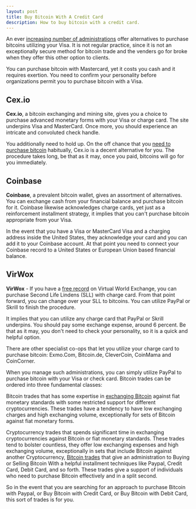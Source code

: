```yaml
---
layout: post
title: Buy Bitcoin With A Credit Card
description: How to buy bitcoin with a credit card.
---
```


<p>An ever <a href="/coinmama-review/">increasing number of administrations</a> offer alternatives to purchase bitcoins utilizing your Visa. It is not regular practice, since it is not an exceptionally secure method for bitcoin trade and the venders go for broke when they offer this other option to clients. </p>

<p>You can purchase bitcoin with Mastercard, yet it costs you cash and it requires exertion. You need to confirm your personality before organizations permit you to purchase bitcoin with a Visa. </p>
<h2>Cex.io</h2>
<p><strong>Cex.io</strong>, a bitcoin exchanging and mining site, gives you a choice to purchase advanced monetary forms with your Visa or charge card. The site underpins Visa and MasterCard. Once more, you should experience an intricate and convoluted check handle. </p>

<p>You additionally need to hold up. On the off chance that you <a href="/localbitcoins-review/">need to purchase bitcoin</a> habitually, Cex.io is a decent alternative for you. The procedure takes long, be that as it may, once you paid, bitcoins will go for you immediately. </p>
<h2>Coinbase</h2>
<p><strong>Coinbase</strong>, a prevalent bitcoin wallet, gives an assortment of alternatives. You can exchange cash from your financial balance and purchase bitcoin for it. Coinbase likewise acknowledges charge cards, yet just as a reinforcement installment strategy, it implies that you can't purchase bitcoin appropriate from your Visa. </p>

<p>In the event that you have a Visa or MasterCard Visa and a charging address inside the United States, they acknowledge your card and you can add it to your Coinbase account. At that point you need to connect your Coinbase record to a United States or European Union based financial balance. </p>
<h2>VirWox</h2>
<p><strong>VirWox</strong> - If you have a <a href="/coinbase-review/">free record</a> on Virtual World Exchange, you can purchase Second Life Lindens (SLL) with charge card. From that point forward, you can change over your SLL to bitcoins. You can utilize PayPal or Skrill to finish the procedure. </p>

<p>It implies that you can utilize any charge card that PayPal or Skrill underpins. You should pay some exchange expense, around 6 percent. Be that as it may, you don't need to check your personality, so it is a quick and helpful option. </p>

<p>There are other specialist co-ops that let you utilize your charge card to purchase bitcoin: Exmo.Com, Bitcoin.de, CleverCoin, CoinMama and CoinCorner. </p>

<p>When you manage such administrations, you can simply utilize PayPal to purchase bitcoin with your Visa or check card.
Bitcoin trades can be ordered into three fundamental classes: </p>

<p>Bitcoin trades that has some expertise in <a href="/best-bitcoin-exchanges/">exchanging Bitcoin</a> against fiat monetary standards with some restricted support for different cryptocurrencies. These trades have a tendency to have low exchanging charges and high exchanging volume, exceptionally for sets of Bitcoin against fiat monetary forms. </p>

<p>Cryptocurrency trades that spends significant time in exchanging cryptocurrencies against Bitcoin or fiat monetary standards. These trades tend to bolster countless, they offer low exchanging expenses and high exchanging volume, exceptionally in sets that include Bitcoin against another Cryptocurrency, <a href="/blog/">Bitcoin trades</a> that give an administration to Buying or Selling Bitcoin With a helpful installment techniques like Paypal, Credit Card, Debit Card, and so forth. These trades give a support of individuals who need to purchase Bitcoin effectively and in a split second. </p>

<p>So in the event that you are searching for an approach to purchase Bitcoin with Paypal, or Buy Bitcoin with Credit Card, or Buy Bitcoin with Debit Card, this sort of trades is for you.</p>
